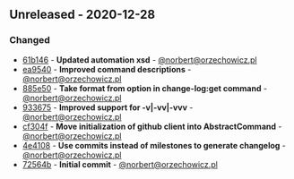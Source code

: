 ## Unreleased - 2020-12-28
### Changed
 - [61b146](https://github.com/aeon-php/automation/commit/61b146ba1360436136c7dc9e57d7658b3d6da810) - **Updated automation xsd** - [@norbert@orzechowicz.pl](#)
 - [ea9540](https://github.com/aeon-php/automation/commit/ea9540a5f4399ee4a70e8e2f4df8ef0467fbe42e) - **Improved command descriptions** - [@norbert@orzechowicz.pl](#)
 - [885e50](https://github.com/aeon-php/automation/commit/885e50c5c4e5e0a757c247d65cf4b4576ce168e3) - **Take format from option in change-log:get command** - [@norbert@orzechowicz.pl](#)
 - [933675](https://github.com/aeon-php/automation/commit/93367510905d645a23dc2d86cc2ab9bf4e203e9c) - **Improved support for -v|-vv|-vvv** - [@norbert@orzechowicz.pl](#)
 - [cf304f](https://github.com/aeon-php/automation/commit/cf304f1c0c9a4db74b017ef134d43986039953a5) - **Move initialization of github client into AbstractCommand** - [@norbert@orzechowicz.pl](#)
 - [4e4108](https://github.com/aeon-php/automation/commit/4e41083de4d76dea2fa90abc7d72815d1ab73718) - **Use commits instead of milestones to generate changelog** - [@norbert@orzechowicz.pl](#)
 - [72564b](https://github.com/aeon-php/automation/commit/72564ba0991f280a74428d10fc1dee9b02659b02) - **Initial commit** - [@norbert@orzechowicz.pl](#)

